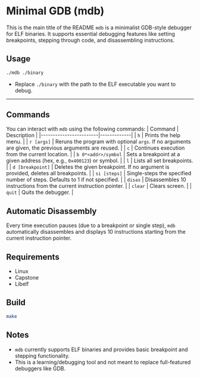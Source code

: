 # Minimal GDB (mdb)
This is the main title of the README
`mdb` is a minimalist GDB-style debugger for ELF binaries. It supports essential debugging features like setting breakpoints, stepping through code, and disassembling instructions.

## Usage
```bash
./mdb ./binary
```
- Replace `./binary` with the path to the ELF executable you want to debug.
---

## Commands
You can interact with `mdb` using the following commands:
| Command               | Description |
|------------------------|-------------|
| `h`                   | Prints the help menu. |
| `r [args]`            | Reruns the program with optional `args`. If no arguments are given, the previous arguments are reused. |
| `c`                   | Continues execution from the current location. |
| `b 0*<addr>/symbol`   | Sets a breakpoint at a given address (hex, e.g., `0x400123`) or symbol. |
| `l`                   | Lists all set breakpoints. |
| `d [breakpoint]`      | Deletes the given breakpoint. If no argument is provided, deletes all breakpoints. |
| `si [steps]`          | Single-steps the specified number of steps. Defaults to 1 if not specified. |
| `disas`               | Disassembles 10 instructions from the current instruction pointer. |
| `clear`               | Clears screen. |
| `quit`                | Quits the debugger. |

## Automatic Disassembly
Every time execution pauses (due to a breakpoint or single step), `mdb` automatically disassembles and displays 10 instructions starting from the current instruction pointer.

## Requirements
- Linux
- Capstone
- Libelf

## Build
```bash
make
```

## Notes
- `mdb` currently supports ELF binaries and provides basic breakpoint and stepping functionality.
- This is a learning/debugging tool and not meant to replace full-featured debuggers like GDB.
